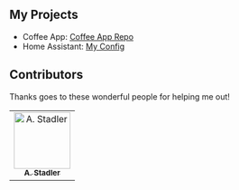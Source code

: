 ## My Projects

- Coffee App: [Coffee App Repo](https://github.com/MitchellHayes/coffee-app)
- Home Assistant: [My Config](https://github.com/MitchellHayes/HA-Personal)

  
## Contributors

Thanks goes to these wonderful people for helping me out!

<!-- ALL-CONTRIBUTORS-LIST:START - Do not remove or modify this section -->
<!-- prettier-ignore-start -->
<!-- markdownlint-disable -->
<table>
  <tr>
    <td align="center"><a href="https://github.com/tzfx"><img src="https://avatars.githubusercontent.com/u/51995971?v=4" width="100px;" alt="A. Stadler"/><br /><sub><b>A. Stadler</b></sub></a><br />
  </tr>
</table>

<!-- markdownlint-enable -->
<!-- prettier-ignore-end -->
<!-- ALL-CONTRIBUTORS-LIST:END -->

